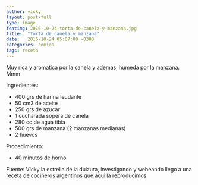 ```yaml
---
author: vicky
layout: post-full
type: image
featimg: 2016-10-24-torta-de-canela-y-manzana.jpg
title:  "Torta de canela y manzana"
date:   2016-10-24 05:07:00 -0300
categories: comida
tags: receta
---
```


Muy rica y aromatica por la canela y ademas, humeda por la manzana. Mmm


Ingredientes:

- 400 grs de harina leudante
- 50 cm3 de aceite
- 250 grs de azucar
- 1 cucharada sopera de canela
- 280 cc de agua tibia
- 500 grs de manzana (2 manzanas medianas)
- 2 huevos

Procedimiento:

- 40 minutos de horno



Fuente:
Vicky la estrella de la dulzura, investigando y webeando llego a una receta de cocineros argentinos que aqui la reproducimos.
